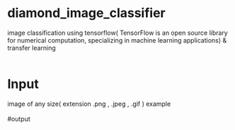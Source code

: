 # diamond_image_classifier
image classification using tensorflow( TensorFlow is an open source library for numerical computation, specializing in machine learning applications)
& transfer learning
<br><br>
# Input
 image of any size( extension .png , .jpeg , .gif ) 
 example
<br><br>
#output
